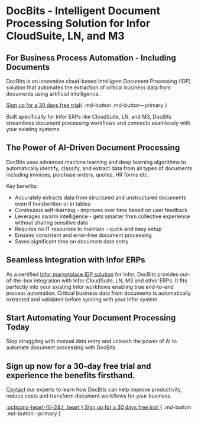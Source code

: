 # DocBits - Intelligent Document Processing Solution for Infor CloudSuite, LN, and M3
## For Business Process Automation - Including Documents

DocBits is an innovative cloud-based Intelligent Document Processing (IDP) solution that automates the extraction of critical business data from documents using artificial intelligence.



[Sign up for a 30 days free trial](https://app.polydocs.io){ .md-button .md-button--primary }

Built specifically for Infor ERPs like CloudSuite, LN, and M3, DocBits streamlines document processing workflows and connects seamlessly with your existing systems.

## The Power of AI-Driven Document Processing

DocBits uses advanced machine learning and deep learning algorithms to automatically identify, classify, and extract data from all types of documents including invoices, purchase orders, quotes, HR forms etc.

Key benefits:

- Accurately extracts data from structured and unstructured documents even if handwritten or in tables
- Continuous self-learning - improves over time based on user feedback
- Leverages swarm intelligence - gets smarter from collective experience without sharing sensitive data
- Requires no IT resources to maintain - quick and easy setup
- Ensures consistent and error-free document processing
- Saves significant time on document data entry

## Seamless Integration with Infor ERPs

As a certified [Infor marketplace IDP solution](https://marketplace.infor.com/en-US/apps/404801/docbits-(doc%C2%B2))  for Infor, DocBits provides out-of-the-box integration with Infor CloudSuite, LN, M3 and other ERPs.
It fits perfectly into your existing Infor workflows enabling true end-to-end process automation. Critical business data from documents is automatically extracted and validated before syncing with your Infor system.


## Start Automating Your Document Processing Today
Stop struggling with manual data entry and unleash the power of AI to automate document processing with DocBits.

## Sign up now for a 30-day free trial and experience the benefits firsthand.

[Contact](https://fellowpro.com/fellow/contact-us-fellowpro-ag/)  our experts to learn how DocBits can help improve productivity, reduce costs and transform document workflows for your business.

[:octicons-heart-fill-24:{ .heart } Sign up for a 30 days free trail ](https://app.polydocs.io){ .md-button .md-button--primary }
